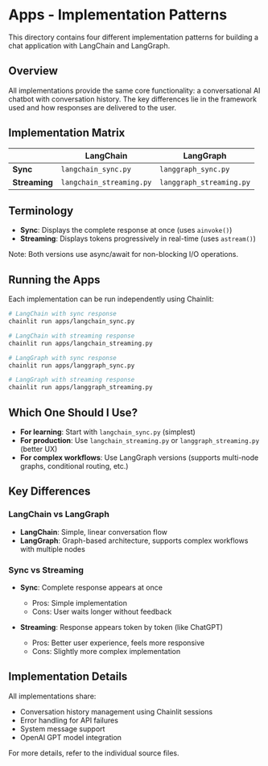 # Apps - Implementation Patterns

This directory contains four different implementation patterns for building a chat application with LangChain and LangGraph.

## Overview

All implementations provide the same core functionality: a conversational AI chatbot with conversation history. The key differences lie in the framework used and how responses are delivered to the user.

## Implementation Matrix

|              | LangChain                  | LangGraph                 |
|--------------|----------------------------|---------------------------|
| **Sync**     | `langchain_sync.py`        | `langgraph_sync.py`       |
| **Streaming**| `langchain_streaming.py`   | `langgraph_streaming.py`  |

## Terminology

- **Sync**: Displays the complete response at once (uses `ainvoke()`)
- **Streaming**: Displays tokens progressively in real-time (uses `astream()`)

Note: Both versions use async/await for non-blocking I/O operations.

## Running the Apps

Each implementation can be run independently using Chainlit:

```bash
# LangChain with sync response
chainlit run apps/langchain_sync.py

# LangChain with streaming response
chainlit run apps/langchain_streaming.py

# LangGraph with sync response
chainlit run apps/langgraph_sync.py

# LangGraph with streaming response
chainlit run apps/langgraph_streaming.py
```

## Which One Should I Use?

- **For learning**: Start with `langchain_sync.py` (simplest)
- **For production**: Use `langchain_streaming.py` or `langgraph_streaming.py` (better UX)
- **For complex workflows**: Use LangGraph versions (supports multi-node graphs, conditional routing, etc.)

## Key Differences

### LangChain vs LangGraph

- **LangChain**: Simple, linear conversation flow
- **LangGraph**: Graph-based architecture, supports complex workflows with multiple nodes

### Sync vs Streaming

- **Sync**: Complete response appears at once
  - Pros: Simple implementation
  - Cons: User waits longer without feedback

- **Streaming**: Response appears token by token (like ChatGPT)
  - Pros: Better user experience, feels more responsive
  - Cons: Slightly more complex implementation

## Implementation Details

All implementations share:
- Conversation history management using Chainlit sessions
- Error handling for API failures
- System message support
- OpenAI GPT model integration

For more details, refer to the individual source files.
